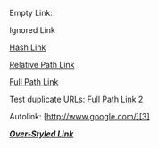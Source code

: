 Empty Link: 

Ignored Link

[Hash Link][1]

[Relative Path Link][2]

[Full Path Link][3]

Test duplicate URLs: [Full Path Link 2][3]

Autolink: [http://www.google.com/][3]

[***Over-Styled Link***][3]


[1]: http://www.example.com/#hash
[2]: http://www.example.com/rel/path
[3]: http://www.google.com/